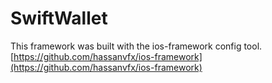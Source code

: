 # SwiftWallet

This framework was built with the ios-framework  config tool.
[https://github.com/hassanvfx/ios-framework](https://github.com/hassanvfx/ios-framework)
